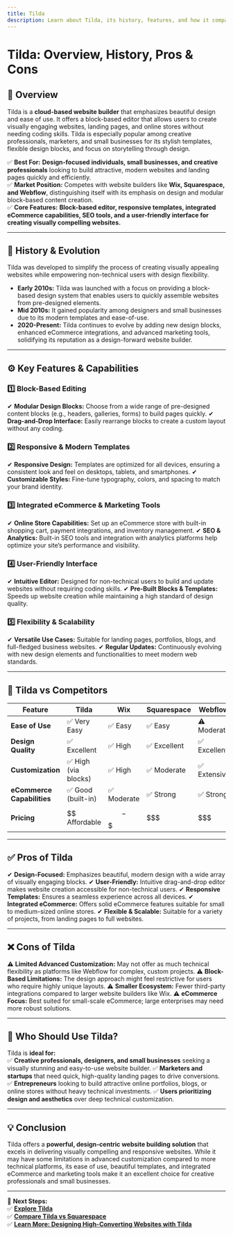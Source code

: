 ```yaml
---
title: Tilda
description: Learn about Tilda, its history, features, and how it compares to other website builders.
---
```


# **Tilda: Overview, History, Pros & Cons**

## **📌 Overview**  
Tilda is a **cloud-based website builder** that emphasizes beautiful design and ease of use. It offers a block-based editor that allows users to create visually engaging websites, landing pages, and online stores without needing coding skills. Tilda is especially popular among creative professionals, marketers, and small businesses for its stylish templates, flexible design blocks, and focus on storytelling through design.

✅ **Best For:** **Design-focused individuals, small businesses, and creative professionals** looking to build attractive, modern websites and landing pages quickly and efficiently.  
✅ **Market Position:** Competes with website builders like **Wix, Squarespace, and Webflow**, distinguishing itself with its emphasis on design and modular block-based content creation.  
✅ **Core Features:** **Block-based editor, responsive templates, integrated eCommerce capabilities, SEO tools, and a user-friendly interface for creating visually compelling websites.**

---

## **📜 History & Evolution**  
Tilda was developed to simplify the process of creating visually appealing websites while empowering non-technical users with design flexibility.

- **Early 2010s:** Tilda was launched with a focus on providing a block-based design system that enables users to quickly assemble websites from pre-designed elements.
- **Mid 2010s:** It gained popularity among designers and small businesses due to its modern templates and ease-of-use.
- **2020-Present:** Tilda continues to evolve by adding new design blocks, enhanced eCommerce integrations, and advanced marketing tools, solidifying its reputation as a design-forward website builder.

---

## **⚙️ Key Features & Capabilities**

### **1️⃣ Block-Based Editing**
✔ **Modular Design Blocks:** Choose from a wide range of pre-designed content blocks (e.g., headers, galleries, forms) to build pages quickly.
✔ **Drag-and-Drop Interface:** Easily rearrange blocks to create a custom layout without any coding.

### **2️⃣ Responsive & Modern Templates**
✔ **Responsive Design:** Templates are optimized for all devices, ensuring a consistent look and feel on desktops, tablets, and smartphones.
✔ **Customizable Styles:** Fine-tune typography, colors, and spacing to match your brand identity.

### **3️⃣ Integrated eCommerce & Marketing Tools**
✔ **Online Store Capabilities:** Set up an eCommerce store with built-in shopping cart, payment integrations, and inventory management.
✔ **SEO & Analytics:** Built-in SEO tools and integration with analytics platforms help optimize your site’s performance and visibility.

### **4️⃣ User-Friendly Interface**
✔ **Intuitive Editor:** Designed for non-technical users to build and update websites without requiring coding skills.
✔ **Pre-Built Blocks & Templates:** Speeds up website creation while maintaining a high standard of design quality.

### **5️⃣ Flexibility & Scalability**
✔ **Versatile Use Cases:** Suitable for landing pages, portfolios, blogs, and full-fledged business websites.
✔ **Regular Updates:** Continuously evolving with new design elements and functionalities to meet modern web standards.

---

## **🔄 Tilda vs Competitors**

| Feature                   | Tilda            | Wix             | Squarespace     | Webflow          |
|---------------------------|------------------|-----------------|-----------------|------------------|
| **Ease of Use**           | ✅ Very Easy     | ✅ Easy         | ✅ Easy         | ⚠ Moderate       |
| **Design Quality**        | ✅ Excellent     | ✅ High         | ✅ Excellent    | ✅ Excellent     |
| **Customization**         | ✅ High (via blocks) | ✅ High     | ✅ Moderate     | ✅ Extensive     |
| **eCommerce Capabilities**| ✅ Good (built-in) | ✅ Moderate  | ✅ Strong       | ✅ Strong        |
| **Pricing**               | $$ Affordable    | $$-$$$         | $$$             | $$$              |

---

## **✅ Pros of Tilda**  
✔ **Design-Focused:** Emphasizes beautiful, modern design with a wide array of visually engaging blocks.
✔ **User-Friendly:** Intuitive drag-and-drop editor makes website creation accessible for non-technical users.
✔ **Responsive Templates:** Ensures a seamless experience across all devices.
✔ **Integrated eCommerce:** Offers solid eCommerce features suitable for small to medium-sized online stores.
✔ **Flexible & Scalable:** Suitable for a variety of projects, from landing pages to full websites.

---

## **❌ Cons of Tilda**  
⚠ **Limited Advanced Customization:** May not offer as much technical flexibility as platforms like Webflow for complex, custom projects.
⚠ **Block-Based Limitations:** The design approach might feel restrictive for users who require highly unique layouts.
⚠ **Smaller Ecosystem:** Fewer third-party integrations compared to larger website builders like Wix.
⚠ **eCommerce Focus:** Best suited for small-scale eCommerce; large enterprises may need more robust solutions.

---

## **🎯 Who Should Use Tilda?**  
Tilda is **ideal for:**  
✅ **Creative professionals, designers, and small businesses** seeking a visually stunning and easy-to-use website builder.
✅ **Marketers and startups** that need quick, high-quality landing pages to drive conversions.
✅ **Entrepreneurs** looking to build attractive online portfolios, blogs, or online stores without heavy technical investments.
✅ **Users prioritizing design and aesthetics** over deep technical customization.

---

## **💡 Conclusion**  
Tilda offers a **powerful, design-centric website building solution** that excels in delivering visually compelling and responsive websites. While it may have some limitations in advanced customization compared to more technical platforms, its ease of use, beautiful templates, and integrated eCommerce and marketing tools make it an excellent choice for creative professionals and small businesses.

---

🚀 **Next Steps:**  
✅ **[Explore Tilda](https://tilda.cc/)**  
✅ **[Compare Tilda vs Squarespace](#)**  
✅ **[Learn More: Designing High-Converting Websites with Tilda](#)**

